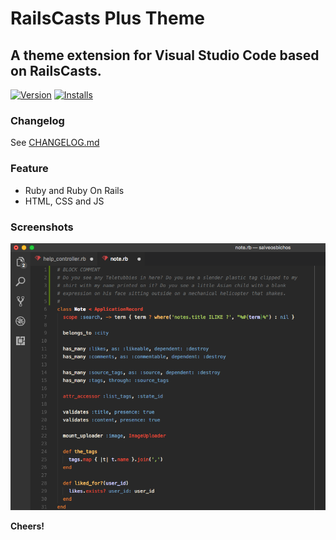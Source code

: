 # RailsCasts Plus Theme
## A theme extension for Visual Studio Code based on RailsCasts.  

[![Version](https://vsmarketplacebadge.apphb.com/version/marlosirapuan.vscode-theme-railscasts-plus.svg)](https://marketplace.visualstudio.com/items?itemName=marlosirapuan.vscode-theme-railscasts-plus)
[![Installs](https://vsmarketplacebadge.apphb.com/installs/marlosirapuan.vscode-theme-railscasts-plus.svg)](https://marketplace.visualstudio.com/items?itemName=marlosirapuan.vscode-theme-railscasts-plus)

### Changelog

See [CHANGELOG.md](./CHANGELOG.md)

### Feature
* Ruby and Ruby On Rails
* HTML, CSS and JS

### Screenshots
![Screenshot](https://github.com/marlosirapuan/vscode-theme-railscasts-plus/raw/master/screenshot.png)

**Cheers!**
